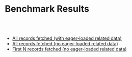 # Benchmark Results
<br><br>
* [All records fetched (with eager-loaded related data)](https://rotexsoft.github.io/benchmarkorms/benchmark-results/LATEST_RESULTS_EAGER.html)
* [All records fetched (no eager-loaded related data)](https://rotexsoft.github.io/benchmarkorms/benchmark-results/LATEST_RESULTS_NO_EAGER.html)
* [First N records fetched (no eager-loaded related data)](https://rotexsoft.github.io/benchmarkorms/benchmark-results/LATEST_RESULTS_FIRST_N_NO_EAGER.html)
